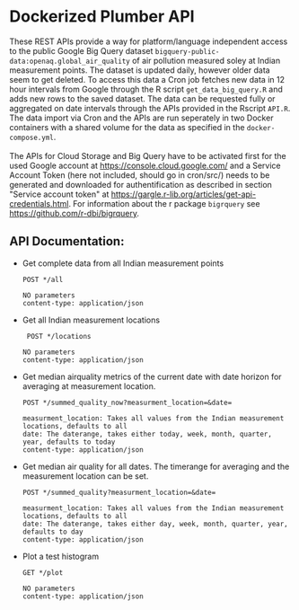 # Dockerized Plumber API

These REST APIs provide a way for platform/language independent access to the public Google Big Query dataset  `bigquery-public-data:openaq.global_air_quality` of air pollution measured soley at Indian measurement points. The dataset is updated daily, however older data seem to get deleted. To access this data a Cron job fetches new data in 12 hour intervals from Google through the R script `get_data_big_query.R` and adds new rows to the saved dataset. The data can be requested fully or aggregated on date intervals through the APIs provided in the Rscript `API.R`. The data import via Cron and the APIs are run seperately in two Docker containers with a shared volume for the data as specified in the `docker-compose.yml`.<br><br> The APIs for Cloud Storage and Big Query have to be activated first for the used Google account at https://console.cloud.google.com/ and a Service Account Token (here not included, should go in cron/src/) needs to be generated and downloaded for authentification as described in section "Service account token" at https://gargle.r-lib.org/articles/get-api-credentials.html. For information about the r package `bigrquery`  see https://github.com/r-dbi/bigrquery. 


## API Documentation:  

- Get complete data from all Indian measurement points   

      POST */all

      NO parameters
      content-type: application/json 

- Get all Indian measurement locations 

       POST */locations

      NO parameters
      content-type: application/json  

- Get median airquality metrics of the current date with date horizon for averaging at measurement location.

      POST */summed_quality_now?measurment_location=&date=

      measurment_location: Takes all values from the Indian measurement locations, defaults to all
      date: The daterange, takes either today, week, month, quarter, year, defaults to today
      content-type: application/json   
      

- Get median air quality for all dates. The timerange for averaging and the measurement location can be set. 

      POST */summed_quality?measurment_location=&date=

      measurment_location: Takes all values from the Indian measurement locations, defaults to all
      date: The daterange, takes either day, week, month, quarter, year, defaults to day
      content-type: application/json  



- Plot a test histogram

      GET */plot

      NO parameters
      content-type: application/json  
